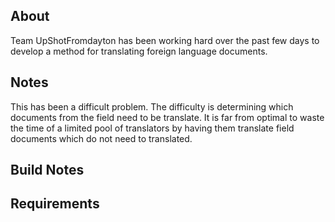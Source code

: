 <h2>About</h2>
Team UpShotFromdayton has been working hard over the past few days to develop a method for translating foreign language documents.
<h2>Notes</h2>
This has been a difficult problem. The difficulty is determining which documents from the field need to be translate. It is far from optimal to waste the time of a limited pool of translators by having them translate field documents which do not need to translated. 
<h2>Build Notes</h2>

<h2>Requirements</h2>

